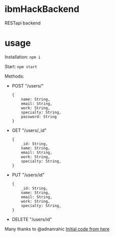 # ibmHackBackend
RESTapi backend

# usage 

Installation:
`npm i`

Start:
`npm start`

Methods:
* POST "/users/"
    ```
    {
        name: String,
        email: String,
        work: String,
        specialty: String,
        password: String
    }
    ```
* GET "/users/_id"
    ```
    {
        _id: String,
        name: String,
        email: String,
        work: String,
        specialty: String,
    }
    ```
* PUT "/users/id"
    ```
    {
        _id: String,
        name: String,
        email: String,
        work: String,
        specialty: String,
    }
    ```
* DELETE "/users/id"

Many thanks to @adnanrahic
[Initial code from here](https://github.com/adnanrahic/nodejs-restful-api)
